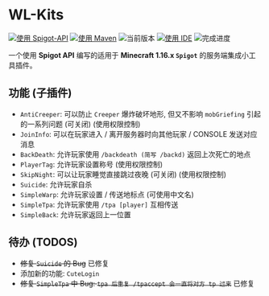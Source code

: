 # WL-Kits
[![使用 Spigot-API](https://img.shields.io/badge/使用-Spigot%20API-green)](https://hub.spigotmc.org/javadocs/bukkit/)
[![使用 Maven](https://img.shields.io/badge/使用-Maven-blue)](https://hub.spigotmc.org/javadocs/bukkit/)
![当前版本](https://img.shields.io/badge/当前版本-0.0.3-orange)
[![使用 IDE](https://img.shields.io/badge/使用%20IDE-JetBrains%20IntelliJ%20IDEA-red)](https://www.jetbrains.com/idea/)
![完成进度](https://img.shields.io/badge/完成进度-10%25-red)

一个使用 **Spigot API** 编写的适用于 **Minecraft 1.16.x `Spigot`** 的服务端集成小工具插件。

## 功能 (子插件)
- `AntiCreeper`: 可以防止 `Creeper` 爆炸破坏地形, 但又不影响 `mobGriefing` 引起的一系列问题 (可关闭) (使用权限控制)
- `JoinInfo`: 可以在玩家进入 / 离开服务器时向其他玩家 / CONSOLE 发送对应消息
- `BackDeath`: 允许玩家使用 `/backdeath (简写 /backd)` 返回上次死亡的地点
- `PlayerTag`: 允许玩家设置称号 (使用权限控制)
- `SkipNight`: 可以让玩家睡觉直接跳过夜晚 (可关闭) (使用权限控制)
- `Suicide`: 允许玩家自杀
- `SimpleWarp`: 允许玩家设置 / 传送地标点 (可使用中文名)
- `SimpleTpa`: 允许玩家使用 `/tpa [player]` 互相传送
- `SimpleBack`: 允许玩家返回上一位置

## 待办 (TODOS)
- ~~修复 `Suicide` 的 Bug~~ 已修复
- 添加新的功能: `CuteLogin`
- ~~修复 `SimpleTpa` 中 Bug: `tpa 后重复 /tpaccept 会一直将对方 tp 过来`~~ 已修复

